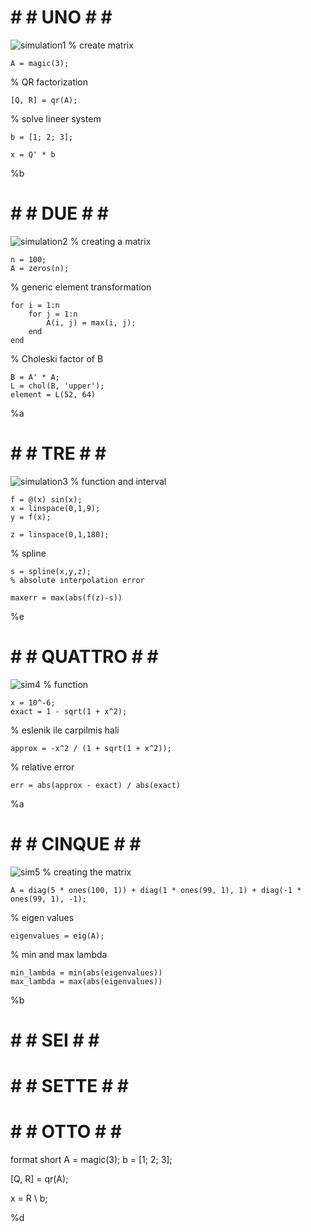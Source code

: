 # # # UNO # # #
![simulation1](https://github.com/space-hippie0/matlab/assets/118982314/e5c2a254-372e-4a2f-a996-65e7ba04ce95)
% create matrix
```
A = magic(3);
```
% QR factorization
```
[Q, R] = qr(A);
```

% solve lineer system
```
b = [1; 2; 3];

x = Q' * b
```
%b




# # # DUE # # #
![simulation2](https://github.com/space-hippie0/matlab/assets/118982314/5a832037-4719-4a59-a0ec-5a82f4f96a22)
% creating a matrix
```
n = 100;
A = zeros(n);
```
% generic element transformation
```
for i = 1:n
    for j = 1:n
        A(i, j) = max(i, j);
    end
end
```
% Choleski factor of B
```
B = A' * A;
L = chol(B, 'upper');
element = L(52, 64)
```
%a



# # # TRE # # #
![simulation3](https://github.com/space-hippie0/matlab/assets/118982314/f210be82-cef6-40ed-87bc-2e41b21bae35)
% function and interval
```
f = @(x) sin(x);
x = linspace(0,1,9);
y = f(x);
```
```
z = linspace(0,1,180);
```
% spline 
```
s = spline(x,y,z);
% absolute interpolation error
```
```
maxerr = max(abs(f(z)-s))
```
%e








# # # QUATTRO # # #
![sim4](https://github.com/space-hippie0/matlab/assets/118982314/5da81156-d540-491c-af7b-6b7fc48d8f78)
% function
```
x = 10^-6;
exact = 1 - sqrt(1 + x^2);
```
% eslenik ile carpilmis hali
```
approx = -x^2 / (1 + sqrt(1 + x^2));
```
% relative error
```
err = abs(approx - exact) / abs(exact)
```
%a


# # # CINQUE # # #
![sim5](https://github.com/space-hippie0/matlab/assets/118982314/a43d8b97-6b69-4109-b549-52e75ce5c206)
% creating the matrix
```
A = diag(5 * ones(100, 1)) + diag(1 * ones(99, 1), 1) + diag(-1 * ones(99, 1), -1);
```
% eigen values
```
eigenvalues = eig(A);
```
% min and max lambda
```
min_lambda = min(abs(eigenvalues))
max_lambda = max(abs(eigenvalues))
```
%b

# # # SEI # # #

# # # SETTE # # #

# # # OTTO # # #

format short
A = magic(3);
b = [1; 2; 3];

[Q, R] = qr(A);  

x = R \ b; 

%d
